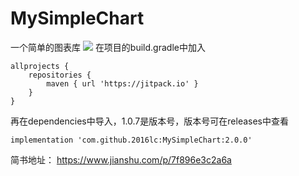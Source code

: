 # MySimpleChart
一个简单的图表库
[![](https://jitpack.io/v/2016lc/MySimpleChart.svg)](https://jitpack.io/#2016lc/MySimpleChart)
在项目的build.gradle中加入
```
allprojects {
    repositories {
        maven { url 'https://jitpack.io' }
    }
}
```
再在dependencies中导入，1.0.7是版本号，版本号可在releases中查看
```
implementation 'com.github.2016lc:MySimpleChart:2.0.0'
```
简书地址：
https://www.jianshu.com/p/7f896e3c2a6a
